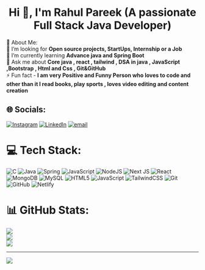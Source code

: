 <h1 align="center">Hi 👋, I'm Rahul Pareek (A passionate Full Stack Java Developer)</h1>

💫 About Me:<br> 👯 I’m looking for **Open source projects, StartUps, Internship or a Job** <br> 🌱 I’m currently learning **Advance java and Spring Boot**<br>💬 Ask me about **Core java , react , tailwind , DSA in java , JavaScript ,Bootstrap , Html and Css , Git&GitHub**<br>⚡ Fun fact - **I am very Positive and Funny Person who loves to code and other than it I read books, play sports , loves video editing and content creation**


## 🌐 Socials:
[![Instagram](https://img.shields.io/badge/Instagram-%23E4405F.svg?logo=Instagram&logoColor=white)](https://instagram.com/sigma_coders) [![LinkedIn](https://img.shields.io/badge/LinkedIn-%230077B5.svg?logo=linkedin&logoColor=white)](https://linkedin.com/in/rahulpareek26062007) [![email](https://img.shields.io/badge/Email-D14836?logo=gmail&logoColor=white)](mailto:itsrahul615@gmail.com) 

# 💻 Tech Stack:
![C](https://img.shields.io/badge/c-%2300599C.svg?style=for-the-badge&logo=c&logoColor=white) ![Java](https://img.shields.io/badge/java-%23ED8B00.svg?style=for-the-badge&logo=openjdk&logoColor=white)  ![Spring](https://img.shields.io/badge/spring-%236DB33F.svg?style=for-the-badge&logo=spring&logoColor=white) ![JavaScript](https://img.shields.io/badge/javascript-%23323330.svg?style=for-the-badge&logo=javascript&logoColor=%23F7DF1E)  ![NodeJS](https://img.shields.io/badge/node.js-6DA55F?style=for-the-badge&logo=node.js&logoColor=white) ![Next JS](https://img.shields.io/badge/Next-black?style=for-the-badge&logo=next.js&logoColor=white) ![React](https://img.shields.io/badge/react-%2320232a.svg?style=for-the-badge&logo=react&logoColor=%2361DAFB) ![MongoDB](https://img.shields.io/badge/MongoDB-%234ea94b.svg?style=for-the-badge&logo=mongodb&logoColor=white) ![MySQL](https://img.shields.io/badge/mysql-4479A1.svg?style=for-the-badge&logo=mysql&logoColor=white) ![HTML5](https://img.shields.io/badge/html5-%23E34F26.svg?style=for-the-badge&logo=html5&logoColor=white) ![JavaScript](https://img.shields.io/badge/javascript-%23323330.svg?style=for-the-badge&logo=javascript&logoColor=%23F7DF1E) ![TailwindCSS](https://img.shields.io/badge/tailwindcss-%2338B2AC.svg?style=for-the-badge&logo=tailwind-css&logoColor=white) ![Git](https://img.shields.io/badge/git-%23F05033.svg?style=for-the-badge&logo=git&logoColor=white) ![GitHub](https://img.shields.io/badge/github-%23121011.svg?style=for-the-badge&logo=github&logoColor=white) ![Netlify](https://img.shields.io/badge/netlify-%23000000.svg?style=for-the-badge&logo=netlify&logoColor=#00C7B7)
<br>
# 📊 GitHub Stats:
![](https://github-readme-stats.vercel.app/api?username=rahulpareek011&theme=dark&hide_border=false&include_all_commits=false&count_private=false)<br/>
![](https://nirzak-streak-stats.vercel.app/?user=rahulpareek011&theme=dark&hide_border=false)<br/>
![](https://github-readme-stats.vercel.app/api/top-langs/?username=rahulpareek011&theme=dark&hide_border=false&include_all_commits=false&count_private=false&layout=compact)

---
[![](https://visitcount.itsvg.in/api?id=rahulpareek011&icon=0&color=0)](https://visitcount.itsvg.in)

<!-- Proudly created with GPRM ( https://gprm.itsvg.in ) -->
